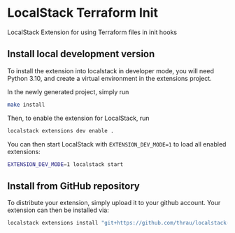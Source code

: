 LocalStack Terraform Init
===============================

LocalStack Extension for using Terraform files in init hooks

## Install local development version

To install the extension into localstack in developer mode, you will need Python 3.10, and create a virtual environment in the extensions project.

In the newly generated project, simply run

```bash
make install
```

Then, to enable the extension for LocalStack, run

```bash
localstack extensions dev enable .
```

You can then start LocalStack with `EXTENSION_DEV_MODE=1` to load all enabled extensions:

```bash
EXTENSION_DEV_MODE=1 localstack start
```

## Install from GitHub repository

To distribute your extension, simply upload it to your github account. Your extension can then be installed via:

```bash
localstack extensions install "git+https://github.com/thrau/localstack-terraform-init/#egg=localstack-terraform-init"
```
